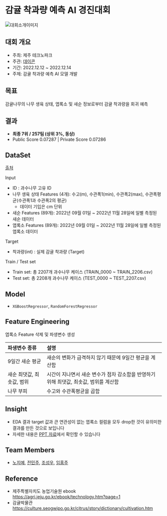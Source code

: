 # 감귤 착과량 예측 AI 경진대회
![대회소개이미지](https://user-images.githubusercontent.com/92534659/209781272-c4640520-62ce-4965-b9f1-d68d69bea9bc.png)

## 대회 개요
- 주최: 제주 테크노파크
- 주관: [데이콘](https://dacon.io/competitions/official/236038/overview/description)
- 기간: 2022.12.12 ~ 2022.12.14
- 주제: 감귤 착과량 예측 AI 모델 개발

## 목표
감귤나무의 나무 생육 상태, 엽록소 및 새순 정보로부터 감귤 착과량을 회귀 예측

## 결과
- **최종 7위 / 257팀 (상위 3%, 동상)** 
- Public Score 0.07287 | Private Score 0.07286

## DataSet
[출처](https://dacon.io/competitions/official/236038/data)

Input
- ID : 과수나무 고유 ID
- 나무 생육 상태 Features (4개): 수고(m), 수관폭1(min), 수관폭2(max), 수관폭평균(수관폭1과 수관폭2의 평균)
  - 데이터 기입은 cm 단위
- 새순 Features (89개): 2022년 09월 01일 ~ 2022년 11월 28일에 일별 측정된 새순 데이터
- 엽록소 Features (89개): 2022년 09월 01일 ~ 2022년 11월 28일에 일별 측정된 엽록소 데이터

Target
- 착과량(int) : 실제 감귤 착과량 (Target)

Train / Test set
- Train set: 총 2207개 과수나무 케이스 (TRAIN_0000 ~ TRAIN_2206.csv)
- Test set: 총 2208개 과수나무 케이스 (TEST_0000 ~ TEST_2207.csv)

## Model
- `XGBoostRegressor`, `RandomForestRegressor`

## Feature Engineering
엽록소 Feature 삭제 및 파생변수 생성

| 파생변수 종류 | 설명 |
| :----------- | :------------ |
| 9일간 새순 평균 | 새순의 변화가 급격하지 않기 때문에 9일간 평균을 계산함 |
| 새순 최댓값, 최솟값, 범위 | 시간이 지나면서 새순 변수가 점차 감소함을 반영하기 위해 최댓값, 최솟값, 범위를 계산함 |
| 나무 부피 | 수고와 수관폭평균을 곱함 |

## Insight
- EDA 결과 target 값과 큰 연관성이 없는 엽록소 컬럼을 모두 drop한 것이 유의미한 결과를 만든 것으로 보입니다
- 자세한 내용은 [PPT 자료](https://github.com/forminju/DACON_citrus_prediction/blob/main/%EC%B5%9C%EC%A2%85%EB%B3%B8_%ED%91%9C%EC%A7%80%EC%88%98%EC%A0%95.pdf)에서 확인할 수 있습니다

## Team Members
- [노지예](https://github.com/kkumtori), [전민주](https://github.com/forminju), [조성우](https://github.com/jswooo), [임홍주](https://github.com/hihongju)

## Reference
- 제주특별자치도 농업기술원 ebook https://agri.jeju.go.kr/ebook/technology.htm?page=1
- 감귤박물관 https://culture.seogwipo.go.kr/citrus/story/dictionary/cultivation.htm
